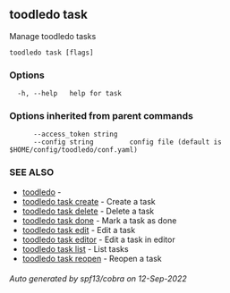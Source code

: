 ## toodledo task

Manage toodledo tasks

```
toodledo task [flags]
```

### Options

```
  -h, --help   help for task
```

### Options inherited from parent commands

```
      --access_token string   
      --config string         config file (default is $HOME/config/toodledo/conf.yaml)
```

### SEE ALSO

* [toodledo](toodledo.md)	 - 
* [toodledo task create](toodledo_task_create.md)	 - Create a task
* [toodledo task delete](toodledo_task_delete.md)	 - Delete a task
* [toodledo task done](toodledo_task_done.md)	 - Mark a task as done
* [toodledo task edit](toodledo_task_edit.md)	 - Edit a task
* [toodledo task editor](toodledo_task_editor.md)	 - Edit a task in editor
* [toodledo task list](toodledo_task_list.md)	 - List tasks
* [toodledo task reopen](toodledo_task_reopen.md)	 - Reopen a task

###### Auto generated by spf13/cobra on 12-Sep-2022
